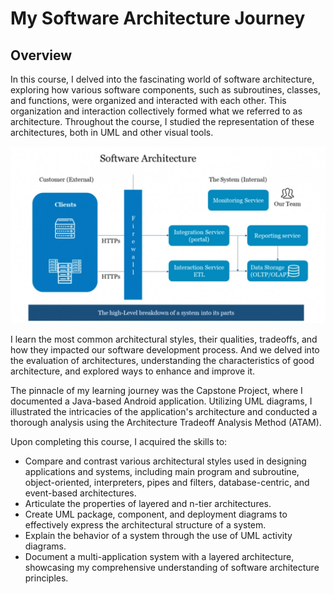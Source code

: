 # My Software Architecture Journey

## Overview

In this course, I delved into the fascinating world of software architecture, exploring how various software components, such as subroutines, classes, and functions, were organized and interacted with each other. This organization and interaction collectively formed what we referred to as architecture. Throughout the course, I studied the representation of these architectures, both in UML and other visual tools.

![Software Architecture image](https://github.com/Daniel-Andarge/Software-Design-and-Architecture-Specialization--University-of-Alberta/blob/main/Course-3-Software%20Architecture/SA.png)

I learn the most common architectural styles, their qualities, tradeoffs, and how they impacted our software development process. And we delved into the evaluation of architectures, understanding the characteristics of good architecture, and explored ways to enhance and improve it.

The pinnacle of my learning journey was the Capstone Project, where I documented a Java-based Android application. Utilizing UML diagrams, I illustrated the intricacies of the application's architecture and conducted a thorough analysis using the Architecture Tradeoff Analysis Method (ATAM).

Upon completing this course, I acquired the skills to:

- Compare and contrast various architectural styles used in designing applications and systems, including main program and subroutine, object-oriented, interpreters, pipes and filters, database-centric, and event-based architectures.
- Articulate the properties of layered and n-tier architectures.
- Create UML package, component, and deployment diagrams to effectively express the architectural structure of a system.
- Explain the behavior of a system through the use of UML activity diagrams.
- Document a multi-application system with a layered architecture, showcasing my comprehensive understanding of software architecture principles.
